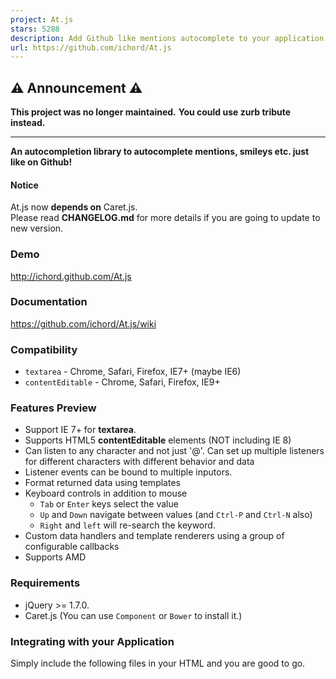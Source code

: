 ```yaml
---
project: At.js
stars: 5288
description: Add Github like mentions autocomplete to your application.
url: https://github.com/ichord/At.js
---
```


⚠️ Announcement ⚠️
------------------

**This project was no longer maintained.** **You could use zurb tribute instead.**

* * *

**An autocompletion library to autocomplete mentions, smileys etc. just like on Github!**  

#### Notice

At.js now **depends on** Caret.js.  
Please read **CHANGELOG.md** for more details if you are going to update to new version.

### Demo

http://ichord.github.com/At.js

### Documentation

https://github.com/ichord/At.js/wiki

### Compatibility

-   `textarea` - Chrome, Safari, Firefox, IE7+ (maybe IE6)
-   `contentEditable` - Chrome, Safari, Firefox, IE9+

### Features Preview

-   Support IE 7+ for **textarea**.
-   Supports HTML5 **contentEditable** elements (NOT including IE 8)
-   Can listen to any character and not just '@'. Can set up multiple listeners for different characters with different behavior and data
-   Listener events can be bound to multiple inputors.
-   Format returned data using templates
-   Keyboard controls in addition to mouse
    -   `Tab` or `Enter` keys select the value
    -   `Up` and `Down` navigate between values (and `Ctrl-P` and `Ctrl-N` also)
    -   `Right` and `left` will re-search the keyword.
-   Custom data handlers and template renderers using a group of configurable callbacks
-   Supports AMD

### Requirements

-   jQuery >= 1.7.0.
-   Caret.js (You can use `Component` or `Bower` to install it.)

### Integrating with your Application

Simply include the following files in your HTML and you are good to go.

<link href\="css/jquery.atwho.css" rel\="stylesheet"\>
<script src\="http://code.jquery.com/jquery.js"\></script\>
<script src\="js/jquery.caret.js"\></script\>
<script src\="js/jquery.atwho.js"\></script\>

$('#inputor').atwho({
    at: "@",
    data:\['Peter', 'Tom', 'Anne'\]
})

#### Bower & Component

For installing using Bower you can use `jquery.atwho` and for Component please use `ichord/At.js`.

#### Rails

You can include At.js in your `Rails` application using the gem jquery-atwho-rails.

### Core Team Members

-   @ichord (twitter)
